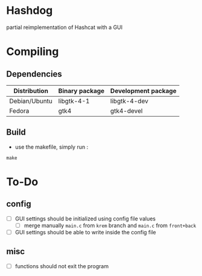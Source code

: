 # Hashdog
partial reimplementation of Hashcat with a GUI

# Compiling
## Dependencies

| Distribution   | Binary package | Development package |
|----------------|----------------|----------------------|
| Debian/Ubuntu  | libgtk-4-1     | libgtk-4-dev         |
| Fedora         | gtk4           | gtk4-devel           |

## Build
- use the makefile, simply run :
```
make
```

# To-Do
## config
- [ ] GUI settings should be initialized using config file values
    - [ ] merge manually `main.c` from `krem` branch and `main.c` from `front+back`
- [ ] GUI settings should be able to write inside the config file
## misc
- [ ] functions should not exit the program
